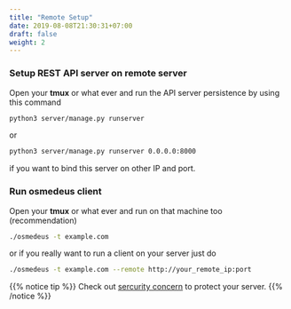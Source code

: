 ```yaml
---
title: "Remote Setup"
date: 2019-08-08T21:30:31+07:00
draft: false
weight: 2
---
```


### Setup REST API server on remote server
Open your **tmux** or what ever and run the API server persistence by using this command

``` bash
python3 server/manage.py runserver
```
or 

``` bash
python3 server/manage.py runserver 0.0.0.0:8000
```
if you want to bind this server on other IP and port.

### Run osmedeus client
Open your **tmux** or what ever and run on that machine too (recommendation)

``` bash
./osmedeus -t example.com
```

or if you really want to run a client on your server just do

``` bash
./osmedeus -t example.com --remote http://your_remote_ip:port
```

{{% notice tip %}}
Check out [sercurity concern](/Osmedeus/mics/security-concern/) to protect your server.
{{% /notice %}}

